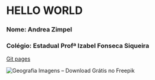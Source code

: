 # **HELLO WORLD**
### Nome: Andrea Zimpel
### Colégio: Estadual Profª Izabel Fonseca Siqueira 

[Git pages]()

![Geografia Imagens – Download Grátis no Freepik](https://img.freepik.com/fotos-gratis/suprimentos-turisticos-retro-e-notebook_23-2147793456.jpg?size=626&ext=jpg&ga=GA1.1.2082370165.1716076800&semt=sph)
